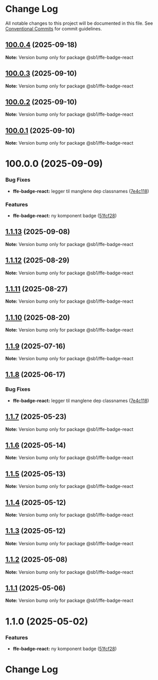 # Change Log

All notable changes to this project will be documented in this file.
See [Conventional Commits](https://conventionalcommits.org) for commit guidelines.

## [100.0.4](https://github.com/SpareBank1/designsystem/compare/v100.0.3...v100.0.4) (2025-09-18)

**Note:** Version bump only for package @sb1/ffe-badge-react





## [100.0.3](https://github.com/SpareBank1/designsystem/compare/v100.0.2...v100.0.3) (2025-09-10)

**Note:** Version bump only for package @sb1/ffe-badge-react





## [100.0.2](https://github.com/SpareBank1/designsystem/compare/v100.0.1...v100.0.2) (2025-09-10)

**Note:** Version bump only for package @sb1/ffe-badge-react





## [100.0.1](https://github.com/SpareBank1/designsystem/compare/v100.0.0...v100.0.1) (2025-09-10)

**Note:** Version bump only for package @sb1/ffe-badge-react





# 100.0.0 (2025-09-09)


### Bug Fixes

* **ffe-badge-react:** legger til manglene dep classnames ([7e4c118](https://github.com/SpareBank1/designsystem/commit/7e4c1186c9ea048cf1dc75d614ebc38bb6d3147b))


### Features

* **ffe-badge-react:** ny komponent badge ([51fcf28](https://github.com/SpareBank1/designsystem/commit/51fcf28a725b13ab62d51c3b12285a8da476c72b))





## [1.1.13](https://github.com/SpareBank1/designsystem/compare/@sb1/ffe-badge-react@1.1.12...@sb1/ffe-badge-react@1.1.13) (2025-09-08)

**Note:** Version bump only for package @sb1/ffe-badge-react





## [1.1.12](https://github.com/SpareBank1/designsystem/compare/@sb1/ffe-badge-react@1.1.11...@sb1/ffe-badge-react@1.1.12) (2025-08-29)

**Note:** Version bump only for package @sb1/ffe-badge-react





## [1.1.11](https://github.com/SpareBank1/designsystem/compare/@sb1/ffe-badge-react@1.1.10...@sb1/ffe-badge-react@1.1.11) (2025-08-27)

**Note:** Version bump only for package @sb1/ffe-badge-react





## [1.1.10](https://github.com/SpareBank1/designsystem/compare/@sb1/ffe-badge-react@1.1.9...@sb1/ffe-badge-react@1.1.10) (2025-08-20)

**Note:** Version bump only for package @sb1/ffe-badge-react





## [1.1.9](https://github.com/SpareBank1/designsystem/compare/@sb1/ffe-badge-react@1.1.8...@sb1/ffe-badge-react@1.1.9) (2025-07-16)

**Note:** Version bump only for package @sb1/ffe-badge-react





## [1.1.8](https://github.com/SpareBank1/designsystem/compare/@sb1/ffe-badge-react@1.1.7...@sb1/ffe-badge-react@1.1.8) (2025-06-17)


### Bug Fixes

* **ffe-badge-react:** legger til manglene dep classnames ([7e4c118](https://github.com/SpareBank1/designsystem/commit/7e4c1186c9ea048cf1dc75d614ebc38bb6d3147b))





## [1.1.7](https://github.com/SpareBank1/designsystem/compare/@sb1/ffe-badge-react@1.1.6...@sb1/ffe-badge-react@1.1.7) (2025-05-23)

**Note:** Version bump only for package @sb1/ffe-badge-react





## [1.1.6](https://github.com/SpareBank1/designsystem/compare/@sb1/ffe-badge-react@1.1.5...@sb1/ffe-badge-react@1.1.6) (2025-05-14)

**Note:** Version bump only for package @sb1/ffe-badge-react





## [1.1.5](https://github.com/SpareBank1/designsystem/compare/@sb1/ffe-badge-react@1.1.4...@sb1/ffe-badge-react@1.1.5) (2025-05-13)

**Note:** Version bump only for package @sb1/ffe-badge-react





## [1.1.4](https://github.com/SpareBank1/designsystem/compare/@sb1/ffe-badge-react@1.1.3...@sb1/ffe-badge-react@1.1.4) (2025-05-12)

**Note:** Version bump only for package @sb1/ffe-badge-react





## [1.1.3](https://github.com/SpareBank1/designsystem/compare/@sb1/ffe-badge-react@1.1.2...@sb1/ffe-badge-react@1.1.3) (2025-05-12)

**Note:** Version bump only for package @sb1/ffe-badge-react





## [1.1.2](https://github.com/SpareBank1/designsystem/compare/@sb1/ffe-badge-react@1.1.1...@sb1/ffe-badge-react@1.1.2) (2025-05-08)

**Note:** Version bump only for package @sb1/ffe-badge-react





## [1.1.1](https://github.com/SpareBank1/designsystem/compare/@sb1/ffe-badge-react@1.1.0...@sb1/ffe-badge-react@1.1.1) (2025-05-06)

**Note:** Version bump only for package @sb1/ffe-badge-react





# 1.1.0 (2025-05-02)


### Features

* **ffe-badge-react:** ny komponent badge ([51fcf28](https://github.com/SpareBank1/designsystem/commit/51fcf28a725b13ab62d51c3b12285a8da476c72b))





# Change Log

